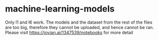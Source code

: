 # machine-learning-models
Only l1 and l6 work.
The models and the dataset from the rest of the files are too big, therefore they cannot be uploaded, and hence cannot be ran.
Please visit https://jovian.ai/1347539/notebooks for more detail
